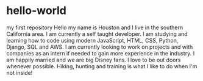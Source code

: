 # hello-world
my first repository
Hello my name is Houston and I live in the southern California area. I am currently a self taught developer. I am studying and learning how to code using modern JavaScript, HTML, CSS, Python, Django, SQL and AWS. I am currently looking to work on projects and with companies as an intern if needed to gain more experience in the industry. I am happily married and we are big Disney fans. I love to be out doors whenever possible. Hiking, hunting and training is what I like to do when I'm not inside! 

